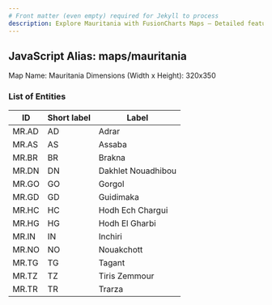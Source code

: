 ```yaml
---
# Front matter (even empty) required for Jekyll to process
description: Explore Mauritania with FusionCharts Maps – Detailed features for seamless integration. Try now & enhance your data visualization today! 
---
```


## JavaScript Alias: maps/mauritania

Map Name: Mauritania
Dimensions (Width x Height): 320x350





### List of Entities

ID | Short label | Label
---|---|---|
MR.AD|AD|Adrar
MR.AS|AS|Assaba
MR.BR|BR|Brakna
MR.DN|DN|Dakhlet Nouadhibou
MR.GO|GO|Gorgol
MR.GD|GD|Guidimaka
MR.HC|HC|Hodh Ech Chargui
MR.HG|HG|Hodh El Gharbi
MR.IN|IN|Inchiri
MR.NO|NO|Nouakchott
MR.TG|TG|Tagant
MR.TZ|TZ|Tiris Zemmour
MR.TR|TR|Trarza

